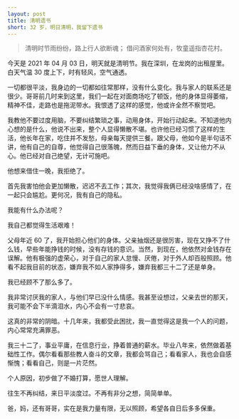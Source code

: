 ```yaml
---
layout: post
title: 清明遗书
short: 32 岁，明日清明，我留下遗书
---
```


<blockquote>
  <p>
  清明时节雨纷纷，路上行人欲断魂；
  借问酒家何处有，牧童遥指杏花村。
  </p>
</blockquote>

今天是 2021 年 04 月 03 日，明天就是清明节。我在深圳，在龙岗的出租屋里。白天气温 30 度上下，时有轻风，空气通透。

一切都很平淡，我身边的一切都如往常那样，没有什么变化。我与家人的联系还是很少。哥哥前几时来到这里，我们一起在对面商场吃了顿饭，他的身体显得萎缩，精神不佳，走路也是拖泥带水。我恨透了这样的感觉，他或许全然不察觉吧。

我教他不要过度用脑，不要纠结繁琐之事，动用身体，开始行动起来。不知道他内心想的是什么，他说不出来，整个人显得懒散不堪。也许他已经习惯了这样的生活，他长年在家，吃住并不发愁，母亲每天提供三餐。跟父母，他如今是半句话不讲，他有自己的自尊，他觉得自己很落魄，然而日益下垂的身体，又让他力不从心。他已经对自己绝望，无计可施吧。

他想来借住一晚，我拒绝了。

首先我害怕他会更加懒散，迟迟不去工作；其次，我觉得我俩已经没啥感情了，在一起只会尴尬。更何况，我有自己的隐私。

我能有什么办法呢？

我自己都觉得生活艰难！

父母年近 60 了，我开始担心他们的身体。父亲抽烟还是很厉害，现在又挣不了什么钱，早些年能挣钱的时候，没有存钱的意识。当然，到现在，他依然对金钱存在误解。他有极强的虚荣心，对于自己的家人怠慢、厌倦，对于外人却百般照顾。他看不起我目前的状态，嫌弃我不如人家挣得多，嫌弃我都三十二了还是单身。

我已经顾不了那么多了。

我非常讨厌我的家人，与他们早已没什么情感。我甚至设想过，父亲去世的那天，我可能不会下半滴泪水，内心不会有一寸悲哀。

这真的非常的阴暗。十几年来，我都受此困扰，我一直觉得这是我一个人的问题，内心常常充满罪恶。

我三十二了，事业平庸，在信息行业，挣着普通的薪水。毕业八年来，依然做着基础性工作。偶尔看看那些教人奋斗的文章，我都会骂自己；看看家人，我也会自感惭愧；看看自己，则是一片茫然。

个人原因，初步做了不婚打算，愿世人理解。

往生不再纠结，来日平淡度过。不再有非分之想，简简单单。

爸，妈，还有哥哥，实在是我力量有限，无以照顾，希望各自日后多多保重。
